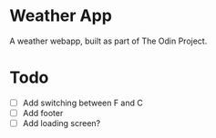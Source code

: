 # Weather App

A weather webapp, built as part of The Odin Project.

# Todo 

- [ ] Add switching between F and C
- [ ] Add footer
- [ ] Add loading screen?